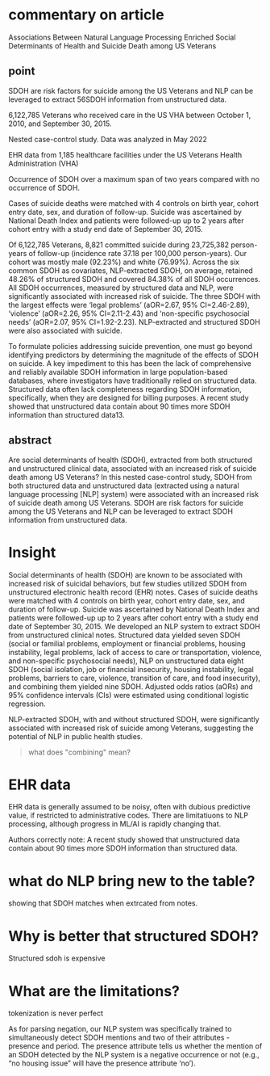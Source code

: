 # commentary on article

Associations Between Natural Language Processing Enriched Social Determinants of Health and Suicide Death among US Veterans

## point

SDOH are risk factors for suicide among the US Veterans and NLP can be leveraged to extract
56SDOH information from unstructured data.

6,122,785 Veterans who received care in the US VHA between October 1, 2010, and
September 30, 2015.

Nested case-control study. Data was analyzed in May 2022

EHR data from 1,185 healthcare facilities under the US Veterans Health Administration (VHA)

Occurrence of SDOH over a maximum span of two years compared with no occurrence of
SDOH.


Cases of suicide deaths were matched with 4 controls on birth year,
cohort entry date, sex, and duration of follow-up. Suicide was ascertained by National Death Index and
patients were followed-up up to 2 years after cohort entry with a study end date of September 30, 2015.


Of 6,122,785 Veterans, 8,821 committed suicide during 23,725,382 person-years of follow-up
(incidence rate 37.18 per 100,000 person-years). Our cohort was mostly male (92.23%) and white
(76.99%). Across the six common SDOH as covariates, NLP-extracted SDOH, on average, retained 48.26%
of structured SDOH and covered 84.38% of all SDOH occurrences. All SDOH occurrences, measured by
structured data and NLP, were significantly associated with increased risk of suicide. The three SDOH
with the largest effects were ‘legal problems’ (aOR=2.67, 95% CI=2.46-2.89), ‘violence’ (aOR=2.26, 95%
CI=2.11-2.43) and ‘non-specific psychosocial needs’ (aOR=2.07, 95% CI=1.92-2.23). NLP-extracted and
structured SDOH were also associated with suicide.


To formulate policies addressing suicide prevention, one must go beyond identifying
predictors by determining the magnitude of the effects of SDOH on suicide. A key impediment to this
has been the lack of comprehensive and reliably available SDOH information in large population-based
databases, where investigators have traditionally relied on structured data. Structured data often lack completeness regarding SDOH information, specifically, when they are designed for billing purposes. A recent study showed that unstructured data contain about 90 times more SDOH information than structured data13.




## abstract 
Are social determinants of health (SDOH), extracted from both structured and unstructured
clinical data, associated with an increased risk of suicide death among US Veterans? In this nested case-control study, SDOH from both structured data and unstructured data (extracted using a natural language processing [NLP] system) were associated with an increased risk of suicide death among US Veterans. SDOH are risk factors for suicide among the US Veterans and NLP can be leveraged to extract SDOH information from unstructured data.


# Insight

Social determinants of health (SDOH) are known to be associated with increased risk of suicidal behaviors, but few studies utilized SDOH from unstructured electronic health record (EHR) notes. Cases of suicide deaths were matched with 4 controls on birth year, cohort entry date, sex, and duration of follow-up. Suicide was ascertained by National Death Index and patients were followed-up up to 2 years after cohort entry with a study end date of September 30, 2015.
We developed an NLP system to extract SDOH from unstructured clinical notes. Structured data yielded
seven SDOH (social or familial problems, employment or financial problems, housing instability, legal
problems, lack of access to care or transportation, violence, and non-specific psychosocial needs), NLP
on unstructured data eight SDOH (social isolation, job or financial insecurity, housing instability, legal
problems, barriers to care, violence, transition of care, and food insecurity), and combining them yielded
nine SDOH. Adjusted odds ratios (aORs) and 95% confidence intervals (CIs) were estimated using
conditional logistic regression.


NLP-extracted SDOH, with and without structured SDOH, were significantly
associated with increased risk of suicide among Veterans, suggesting the potential of NLP in public
health studies.


> what does "combining" mean?

# EHR data

EHR data is generally assumed to be noisy, often with dubious predictive value, if restricted to administrative codes.
There are limitatiuons to NLP processing, although progress in ML/AI is rapidly changing that.

Authors correctly note: 
A recent study showed that unstructured data contain about 90 times more SDOH information than
structured data.

# what do NLP bring new to the table?

showing that SDOH matches when extrcated from notes.

# Why is better that structured SDOH?

Structured sdoh is expensive

# What are the limitations?

tokenization is never perfect

As for parsing negation, our NLP system was specifically trained to simultaneously detect
SDOH mentions and two of their attributes - presence and period. The presence attribute tells
us whether the mention of an SDOH detected by the NLP system is a negative occurrence or
not (e.g., “no housing issue” will have the presence attribute ‘no’). 

